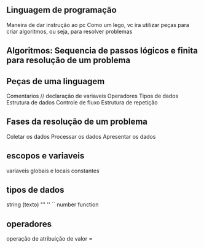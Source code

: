 ## Linguagem de programação
Maneira de dar instrução ao pc
Como um lego, vc ira utilizar peças para criar algoritmos, ou seja, para resolver problemas

## Algoritmos: Sequencia de passos lógicos e finita para resolução de um problema

## Peças de uma linguagem
Comentarios //
declaração de variaveis
Operadores
Tipos de dados
Estrutura de dados
Controle de fluxo
Estrutura de repetição

## Fases da resolução de um problema
Coletar os dados
Processar os dados
Apresentar os dados

## escopos e variaveis

variaveis globais e locais
constantes

## tipos de dados

string (texto) "" '' ``
number
function

## operadores

operação de atribuição de valor =
